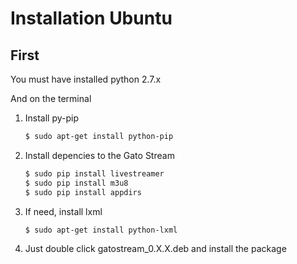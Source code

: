 Installation Ubuntu
===================

First
-----

You must have installed python 2.7.x

And on the terminal

1. Install py-pip

	```sh
	$ sudo apt-get install python-pip
	```

2. Install depencies to the Gato Stream

	```sh
	$ sudo pip install livestreamer
	$ sudo pip install m3u8
	$ sudo pip install appdirs
	```

3. If need, install lxml

	```sh
	$ sudo apt-get install python-lxml
	```

4. Just double click gatostream_0.X.X.deb and install the package